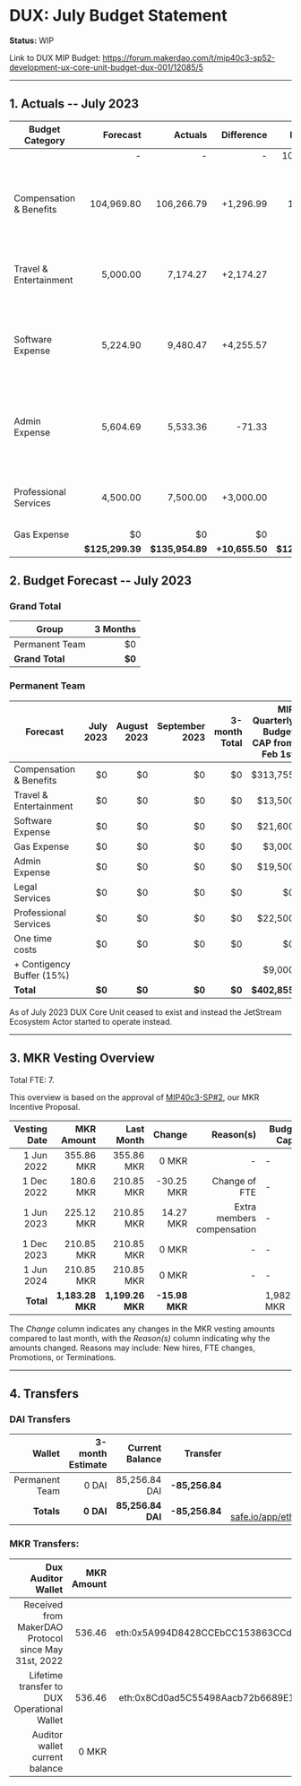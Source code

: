 # DUX: July Budget Statement

**Status:** WIP

Link to DUX MIP Budget: https://forum.makerdao.com/t/mip40c3-sp52-development-ux-core-unit-budget-dux-001/12085/5

---

## 1. Actuals -- July 2023

| Budget Category           |  Forecast |  Actuals |  Difference |  Payments |                  Comment |
| --------------------------| -----------: | --------------: | --------------: | -----------: | --------------------------------------------------------------: |
|                              |         - |          - |          - |      105,129.33|                |
| Compensation & Benefits   |   104,969.80|        106,266.79|     +1,296.99|     15,417.00|  No outstanding reason, difference due to exchange rates.|
| Travel & Entertainment    |   5,000.00|       7,174.27|        +2,174.27|          - |   High expenses due to Seoul offsite. |
| Software Expense          |    5,224.90|         9,480.47|    +4,255.57|     - | Higher Alchemy cost. NotionLabs, Airalo and Paypal expenses.|
| Admin Expense             |    5,604.69|       5,533.36|      -71.33|          - |   No outstanding reason, difference due to exchange rates.  |
| Professional Services     |  4,500.00 |     7,500.00|           +3,000.00|           3,000.00|        Paid 3.000 to contractor for the month. |
| Gas Expense               |        $0 |         $0 |         $0 |        $0  |            - |
|                        |**$125,299.39**|**$135,954.89**|**+10,655.50**|**$123,683.33**|           - |


## 2. Budget Forecast -- July 2023

### Grand Total

| Group           |     3 Months |
| --------------- | -----------: |
| Permanent Team  |     $0 |
| **Grand Total** | **$0** |

### Permanent Team

| Forecast                      | July 2023 | August 2023 | September 2023 | 3-month Total | MIP Quarterly Budget CAP from Feb 1st |
| ----------------------------- | -------------: | -----------: | ------------: | ------------: | -----------------------: |
| Compensation & Benefits      | $0      | $0    | $0    | $0  | $313,755 |
| Travel & Entertainment       | $0      | $0    | $0    | $0  |  $13,500 |
| Software Expense             | $0      | $0    | $0    | $0  | $21,600  |
| Gas Expense                  | $0      | $0    | $0    | $0  | $3,000   |
| Admin Expense                | $0      | $0    | $0    | $0  | $19,500  |
| Legal Services               | $0      | $0    | $0    | $0  | $0       |
| Professional Services        | $0      | $0    | $0    | $0  |  $22,500 |
| One time costs               | $0      | $0    | $0    | $0  |  $0      |
| + Contigency Buffer (15%)    |         |       |       |     |  $9,000  |
| **Total**                    |**$0** |**$0**|**$0**|**$0**| **$402,855** |

As of July 2023 DUX Core Unit ceased to exist and instead the JetStream Ecosystem Actor started to operate instead.

---

## 3. MKR Vesting Overview

Total FTE: 7.

This overview is based on the approval of [MIP40c3-SP#2](https://forum.makerdao.com/t/mip40c3-sp27-development-ux-core-unit-mkr-budget-dux-001/9777), our MKR Incentive Proposal.

| Vesting Date |       MKR Amount |       Last Month |    Change | Reason(s) | Budget Cap   | MKR Actuals |
| -----------: | ---------------: | ---------------: | --------: | --------: | ------------ | ----------- |
|   1 Jun 2022 |       355.86 MKR |       355.86 MKR |     0 MKR |         - | -            | 355.86      |
|  1 Dec 2022 |       180.6 MKR |       210.85 MKR |     -30.25 MKR |         Change of FTE | -            | 180.6           |
|   1 Jun 2023 |       225.12 MKR |       210.85 MKR |     14.27 MKR |   Extra members compensation | -            | -           |
|  1 Dec 2023 |       210.85 MKR |       210.85 MKR |     0 MKR |         - | -            | -           |
|   1 Jun 2024 |       210.85 MKR |       210.85 MKR |     0 MKR |         - | -            | -           |
|    **Total** | **1,183.28 MKR** | **1,199.26 MKR** | **-15.98 MKR** |           | 1,982.87 MKR | 536.46      |

The _Change_ column indicates any changes in the MKR vesting amounts compared to last month, with the _Reason(s)_ column indicating why the amounts changed. Reasons may include: New hires, FTE changes, Promotions, or Terminations.

---

## 4. Transfers

### DAI Transfers

|         Wallet | 3-month Estimate |    Current Balance |        Transfer |                                                                                                                    Multi-sig Address |
| -------------: | ---------------: | -----------------: | --------------: | -----------------------------------------------------------------------------------------------------------------------------------: |
| Permanent Team |     0 DAI |     85,256.84 DAI | **-85,256.84** | [0x8Cd0ad5C55498Aacb72b6689E1da5A284C69c0C7](https://gnosis-safe.io/app/#/safes/0x8Cd0ad5C55498Aacb72b6689E1da5A284C69c0C7/balances) |
|     **Totals** |  **0 DAI** | **85,256.84 DAI** | **-85,256.84** |https://gnosis-safe.io/app/eth:0x8Cd0ad5C55498Aacb72b6689E1da5A284C69c0C7/balances                                                                                                                                      |

### MKR Transfers:


|                                   Dux Auditor Wallet | MKR Amount |                              Multi-sig address |
| ---------------------------------------------------: | ---------: | ---------------------------------------------: |
| Received from MakerDAO Protocol since May 31st, 2022 |     536.46 | eth:0x5A994D8428CCEbCC153863CCdA9D2Be6352f89ad |
|          Lifetime transfer to DUX Operational Wallet |     536.46 | eth:0x8Cd0ad5C55498Aacb72b6689E1da5A284C69c0C7 |
|                       Auditor wallet current balance |      0 MKR |                                                |

